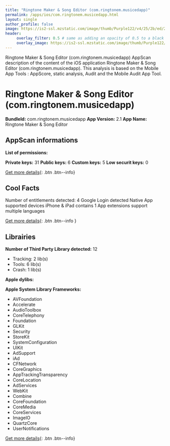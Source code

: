 ```yaml
---
title: "Ringtone Maker & Song Editor (com.ringtonem.musicedapp)"
permalink: /apps/ios/com.ringtonem.musicedapp.html
layout: single
author_profile: false
image: https://is2-ssl.mzstatic.com/image/thumb/Purple122/v4/25/2b/ed/252bede4-95e0-bd2e-ff7b-e96d758e1ad5/AppIcon-1x_U007emarketing-0-10-0-85-220.png/512x512bb.jpg
header: 
     overlay_filter: 0.5 # same as adding an opacity of 0.5 to a black background
     overlay_image: https://is2-ssl.mzstatic.com/image/thumb/Purple122/v4/25/2b/ed/252bede4-95e0-bd2e-ff7b-e96d758e1ad5/AppIcon-1x_U007emarketing-0-10-0-85-220.png/512x512bb.jpg
---
```

Ringtone Maker & Song Editor (com.ringtonem.musicedapp) AppScan description of the content of the iOS application Ringtone Maker & Song Editor (com.ringtonem.musicedapp). This analysis is based on the Mobile App Tools : AppScore, static analysis, Audit and the Mobile Audit App Tool.

# Ringtone Maker & Song Editor (com.ringtonem.musicedapp)

**BundleId:** com.ringtonem.musicedapp
**App Version:** 2.1
**App Name:** Ringtone Maker & Song Editor


## AppScan informations 

**List of permissions:** 
  
  
**Private keys:** 31
**Public keys:** 6
**Custom keys:** 5
**Low securit keys:** 0
  
[Get more details](/pricing.html){: .btn .btn--info}

## Cool Facts

Number of entitlements detected: 4
Google Login detected
Native App
supported devices iPhone & iPad
contains 1 App extensions
support multiple languages
  
[Get more details](/pricing.html){: .btn .btn--info }

## Librairies 
**Number of Third Party Library detected:** 12
- Tracking: 2 lib(s)
- Tools: 6 lib(s)
- Crash: 1 lib(s)


**Apple dylibs:**


**Apple System Library Frameworks:**
- AVFoundation
- Accelerate
- AudioToolbox
- CoreTelephony
- Foundation
- GLKit
- Security
- StoreKit
- SystemConfiguration
- UIKit
- AdSupport
- iAd
- CFNetwork
- CoreGraphics
- AppTrackingTransparency
- CoreLocation
- AdServices
- WebKit
- Combine
- CoreFoundation
- CoreMedia
- CoreServices
- ImageIO
- QuartzCore
- UserNotifications


  
[Get more details](/pricing.html){: .btn .btn--info}

